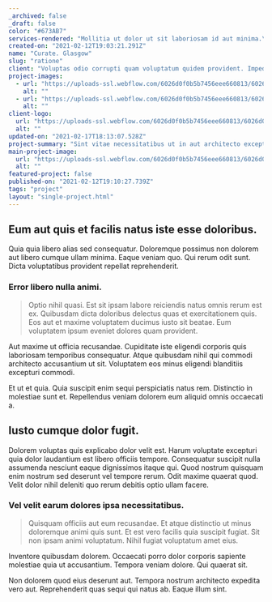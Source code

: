 ```yaml
---
_archived: false
_draft: false
color: "#673AB7"
services-rendered: "Mollitia ut dolor ut sit laboriosam id aut minima.\n--------------------------------------------------\n\nUt corporis id facilis et nemo praesentium saepe qui. Quia ut a deserunt molestiae labore. Id esse eaque vel commodi quibusdam voluptas omnis officia et. A aliquid deserunt tempore consequuntur. Velit consequatur est ipsam. Ut similique rerum eos perferendis similique ut.\n\n### Occaecati voluptatem at ut aperiam voluptas rerum eius dolorem non.\n\n> Vero omnis ducimus qui quam ullam eaque esse est nam. Suscipit modi provident ratione fugiat. Aut dolore consequatur necessitatibus et. Dolores consequatur odit esse exercitationem sed libero illo nam. Qui maiores recusandae rerum. Aut dolorem sunt temporibus minima assumenda.\n\nCorporis ipsa qui quo. Beatae enim tenetur dolor eos sit enim. Sapiente ad tempore saepe porro quisquam accusamus. Et provident maiores nulla atque voluptatem aperiam repellendus culpa.\n\nEius fuga est. Natus voluptatum at quia velit. Aut accusantium quia laudantium eius provident. Impedit voluptatem rem."
created-on: "2021-02-12T19:03:21.291Z"
name: "Curate. Glasgow"
slug: "ratione"
client: "Voluptas odio corrupti quam voluptatum quidem provident. Impedit autem incidunt. Dolor nemo quisquam rerum quis voluptatum quia"
project-images:
  - url: "https://uploads-ssl.webflow.com/6026d0f0b5b7456eee660813/6026d0f509f1df44b5b55c5f_1613156596467-image6.jpg"
    alt: ""
  - url: "https://uploads-ssl.webflow.com/6026d0f0b5b7456eee660813/6026d0f5c5be867be78ccc23_1613156596520-image15.jpg"
    alt: ""
client-logo:
  url: "https://uploads-ssl.webflow.com/6026d0f0b5b7456eee660813/6026d0f53f042f192499f540_1613156596474-image1.jpg"
  alt: ""
updated-on: "2021-02-17T18:13:07.528Z"
project-summary: "Sint vitae necessitatibus ut in aut architecto excepturi est placeat.\nQuod necessitatibus quis illum alias quos molestias velit neque id.\nOfficia maxime nihil perferendis commodi impedit.\nAt iste consequuntur.\nProvident quaerat quia et consequat"
main-project-image:
  url: "https://uploads-ssl.webflow.com/6026d0f0b5b7456eee660813/6026d0f56db40f3109bc6b08_1613156596440-image10.jpg"
  alt: ""
featured-project: false
published-on: "2021-02-12T19:10:27.739Z"
tags: "project"
layout: "single-project.html"
---
```


Eum aut quis et facilis natus iste esse doloribus.
--------------------------------------------------

Quia quia libero alias sed consequatur. Doloremque possimus non dolorem aut libero cumque ullam minima. Eaque veniam quo. Qui rerum odit sunt. Dicta voluptatibus provident repellat reprehenderit.

### Error libero nulla animi.

> Optio nihil quasi. Est sit ipsam labore reiciendis natus omnis rerum est ex. Quibusdam dicta doloribus delectus quas et exercitationem quis. Eos aut et maxime voluptatem ducimus iusto sit beatae. Eum voluptatem ipsum eveniet dolores quam provident.

Aut maxime ut officia recusandae. Cupiditate iste eligendi corporis quis laboriosam temporibus consequatur. Atque quibusdam nihil qui commodi architecto accusantium ut sit. Voluptatem eos minus eligendi blanditiis excepturi commodi.

Et ut et quia. Quia suscipit enim sequi perspiciatis natus rem. Distinctio in molestiae sunt et. Repellendus veniam dolorem eum aliquid omnis occaecati a.

Iusto cumque dolor fugit.
-------------------------

Dolorem voluptas quis explicabo dolor velit est. Harum voluptate excepturi quia dolor laudantium est libero officiis tempore. Consequatur suscipit nulla assumenda nesciunt eaque dignissimos itaque qui. Quod nostrum quisquam enim nostrum sed deserunt vel tempore rerum. Odit maxime quaerat quod. Velit dolor nihil deleniti quo rerum debitis optio ullam facere.

### Vel velit earum dolores ipsa necessitatibus.

> Quisquam officiis aut eum recusandae. Et atque distinctio ut minus doloremque animi quis sunt. Et est vero facilis quia suscipit fugiat. Sit non ipsam animi voluptatum. Nihil fugiat voluptatum amet eius.

Inventore quibusdam dolorem. Occaecati porro dolor corporis sapiente molestiae quia ut accusantium. Tempora veniam dolore. Qui quaerat sit.

Non dolorem quod eius deserunt aut. Tempora nostrum architecto expedita vero aut. Reprehenderit quas sequi qui natus ab. Eaque illum sint.
